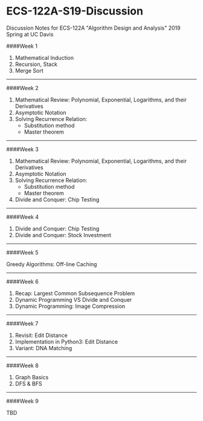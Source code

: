 # ECS-122A-S19-Discussion
Discussion Notes for ECS-122A "Algorithm Design and Analysis" 2019 Spring at UC Davis

####Week 1
1. Mathematical Induction
2. Recursion, Stack
3. Merge Sort

-------------------------------------------------------------------------------------
####Week 2

1. Mathematical Review: Polynomial, Exponential, Logarithms, and their Derivatives 
2. Asymptotic Notation
3. Solving Recurrence Relation:
   - Substitution method
   - Master theorem

-------------------------------------------------------------------------------------
####Week 3

1. Mathematical Review: Polynomial, Exponential, Logarithms, and their Derivatives 
2. Asymptotic Notation
3. Solving Recurrence Relation:
   - Substitution method
   - Master theorem
4. Divide and Conquer: Chip Testing

-------------------------------------------------------------------------------------
####Week 4

1. Divide and Conquer: Chip Testing 
2. Divide and Conquer: Stock Investment

-------------------------------------------------------------------------------------
####Week 5

Greedy Algorithms: Off-line Caching 

-------------------------------------------------------------------------------------
####Week 6

1. Recap: Largest Common Subsequence Problem 
2. Dynamic Programming VS Divide and Conquer 
3. Dynamic Programming: Image Compression  

-------------------------------------------------------------------------------------
####Week 7

1. Revisit: Edit Distance
2. Implementation in Python3:  Edit Distance
3. Variant: DNA Matching 

-------------------------------------------------------------------------------------
####Week 8

1. Graph Basics 
2. DFS & BFS

-------------------------------------------------------------------------------------
####Week 9

TBD